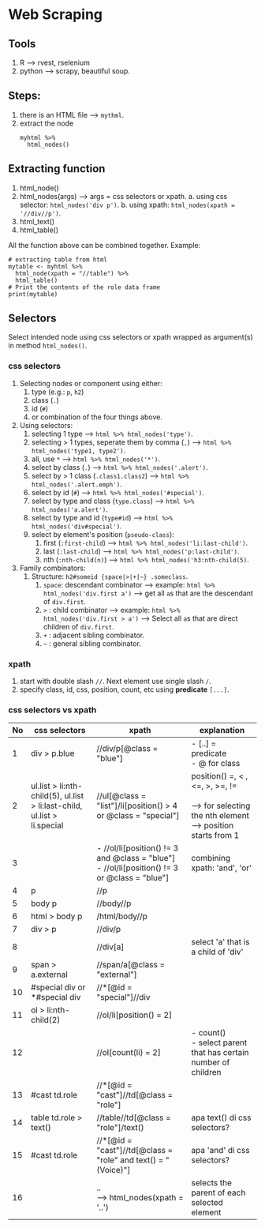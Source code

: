 # Web Scraping

## Tools

1. R --> rvest, rselenium
2. python --> scrapy, beautiful soup. 

## Steps:
1. there is an HTML file --> `mythml`. 
2. extract the node
    ```
    myhtml %>%
      html_nodes()
    ```

## Extracting function
1. html_node()
2. html_nodes(args)  --> args = css selectors or xpath. 
  a. using css selector: `html_nodes('div p')`.
  b. using xpath: `html_nodes(xpath = '//div//p')`.
3. html_text()
4. html_table()

All the function above can be combined together. Example: 
```
# extracting table from html
mytable <- myhtml %>% 
  html_node(xpath = "//table") %>% 
  html_table()
# Print the contents of the role data frame
print(mytable)
```

## Selectors

Select intended node using css selectors or xpath wrapped as argument(s) in method `html_nodes()`. 

### css selectors

1. Selecting nodes or component using either:
    1. type (e.g.: `p`, `h2`)
    2. class (`.`)
    3. id (`#`)
    4. or combination of the four things above. 
2. Using selectors:
    1. selecting 1 type --> `html %>% html_nodes('type')`.
    2. selecting > 1 types, seperate them by comma (`,`) --> `html %>% html_nodes('type1, type2')`.
    3. all, use `*` --> `html %>% html_nodes('*')`.
    4. select by class (`.`) --> `html %>% html_nodes('.alert')`.
    5. select by > 1 class (`.class1.class2`) --> `html %>% html_nodes('.alert.emph')`.
    6. select by id (`#`) --> `html %>% html_nodes('#special')`.
    7. select by type and class (`type.class`) --> `html %>% html_nodes('a.alert')`.
    8. select by type and id (`type#id`) --> `html %>% html_nodes('div#special')`.
    9. select by element's position (`pseudo-class`):
        1. first (`:first-child`) --> `html %>% html_nodes('li:last-child')`.
        2. last (`:last-child`) --> `html %>% html_nodes('p:last-child')`.
        3. nth (`:nth-child(n)`) --> `html %>% html_nodes('h3:nth-child(5)`.
3. Family combinators:
    1. Structure: `h2#someid {space|>|+|~} .someclass`.
        1. `space`: descendant combinator --> example: `html %>% html_nodes('div.first a')` --> get all `a`s that are the descendant of `div.first`. 
        2. `>` : child combinator --> example: `html %>% html_nodes('div.first > a')` --> Select all `a`s that are direct children of `div.first`. 
        3. `+` : adjacent sibling combinator.
        4.  `~` : general sibling combinator. 

### xpath

1. start with double slash `//`. Next element use single slash `/`. 
2. specify class, id, css, position, count, etc using **predicate** `[...]`. 


### css selectors vs xpath

| No 	| css selectors 	| xpath 	| explanation 	|
|-	|-	|-	|-	|
| 1 	| div > p.blue 	| //div/p[@class = "blue"] 	| - [..] = predicate<br>- @ for class 	|
| 2 	| ul.list > li:nth-child(5), ul.list > li:last-child, ul.list > li.special 	| //ul[@class = "list"]/li[position() > 4 or @class = "special"] 	| position() =, < , <=, >, >=, !=<br><br>--> for selecting the nth element<br>--> position starts from 1 	|
| 3 	|  	| - //ol/li[position() != 3 and @class = "blue"]<br>- //ol/li[position() != 3 or @class = "blue"] 	| combining xpath: 'and', 'or' 	|
| 4 	|  p 	| //p 	|  	|
| 5 	| body p 	| //body//p 	|  	|
| 6 	| html > body p 	| /html/body//p 	|  	|
| 7 	| div > p 	| //div/p 	|  	|
| 8 	|  	| //div[a] 	| select 'a' that is a child of 'div' 	|
| 9 	| span > a.external 	| //span/a[@class = "external"] 	|  	|
| 10 	| #special div   or <br>*#special div 	| //*[@id = "special"]//div 	|  	|
| 11 	| ol > li:nth-child(2) 	| //ol/li[position() = 2] 	|  	|
| 12 	|  	| //ol[count(li) = 2] 	| - count()<br>- select parent that has certain number of children 	|
| 13 	| #cast td.role 	| //*[@id = "cast"]//td[@class = "role"] 	|  	|
| 14 	| table td.role > text() 	| //table//td[@class = "role"]/text() 	| apa text() di css selectors? 	|
| 15 	| #cast td.role 	| //*[@id = "cast"]//td[@class = "role" and text() = " (Voice)"] 	| apa 'and' di css selectors? 	|
| 16 	|  	| ..<br>--> html_nodes(xpath = '..') 	| selects the parent of each selected element 	|
